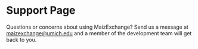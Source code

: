 # Support Page

Questions or concerns about using MaizExchange? Send us a message at maizexchange@umich.edu and a member of the development team will get back to you.
